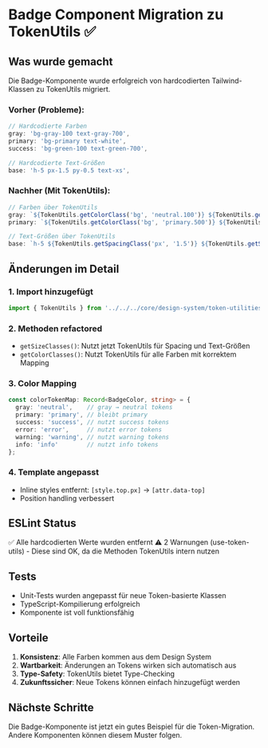 # Badge Component Migration zu TokenUtils ✅

## Was wurde gemacht

Die Badge-Komponente wurde erfolgreich von hardcodierten Tailwind-Klassen zu TokenUtils migriert.

### Vorher (Probleme):
```typescript
// Hardcodierte Farben
gray: 'bg-gray-100 text-gray-700',
primary: 'bg-primary text-white',
success: 'bg-green-100 text-green-700',

// Hardcodierte Text-Größen
base: 'h-5 px-1.5 py-0.5 text-xs',
```

### Nachher (Mit TokenUtils):
```typescript
// Farben über TokenUtils
gray: `${TokenUtils.getColorClass('bg', 'neutral.100')} ${TokenUtils.getColorClass('text', 'neutral.700')}`,
primary: `${TokenUtils.getColorClass('bg', 'primary.500')} ${TokenUtils.getColorClass('text', 'neutral.white')}`,

// Text-Größen über TokenUtils
base: `h-5 ${TokenUtils.getSpacingClass('px', '1.5')} ${TokenUtils.getSpacingClass('py', '0.5')} ${TokenUtils.getTextSizeClass('xs')}`,
```

## Änderungen im Detail

### 1. Import hinzugefügt
```typescript
import { TokenUtils } from '../../../core/design-system/token-utilities';
```

### 2. Methoden refactored
- `getSizeClasses()`: Nutzt jetzt TokenUtils für Spacing und Text-Größen
- `getColorClasses()`: Nutzt TokenUtils für alle Farben mit korrektem Mapping

### 3. Color Mapping
```typescript
const colorTokenMap: Record<BadgeColor, string> = {
  gray: 'neutral',    // gray → neutral tokens
  primary: 'primary', // bleibt primary
  success: 'success', // nutzt success tokens
  error: 'error',     // nutzt error tokens
  warning: 'warning', // nutzt warning tokens
  info: 'info'        // nutzt info tokens
};
```

### 4. Template angepasst
- Inline styles entfernt: `[style.top.px]` → `[attr.data-top]`
- Position handling verbessert

## ESLint Status

✅ Alle hardcodierten Werte wurden entfernt
⚠️  2 Warnungen (use-token-utils) - Diese sind OK, da die Methoden TokenUtils intern nutzen

## Tests

- Unit-Tests wurden angepasst für neue Token-basierte Klassen
- TypeScript-Kompilierung erfolgreich
- Komponente ist voll funktionsfähig

## Vorteile

1. **Konsistenz**: Alle Farben kommen aus dem Design System
2. **Wartbarkeit**: Änderungen an Tokens wirken sich automatisch aus
3. **Type-Safety**: TokenUtils bietet Type-Checking
4. **Zukunftssicher**: Neue Tokens können einfach hinzugefügt werden

## Nächste Schritte

Die Badge-Komponente ist jetzt ein gutes Beispiel für die Token-Migration. 
Andere Komponenten können diesem Muster folgen.